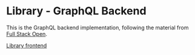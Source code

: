# Library - GraphQL Backend

This is the GraphQL backend implementation, following the material from [Full Stack Open](https://fullstackopen.com/en/part8/).

[Library frontend](https://github.com/lchz/Library_Frontend)